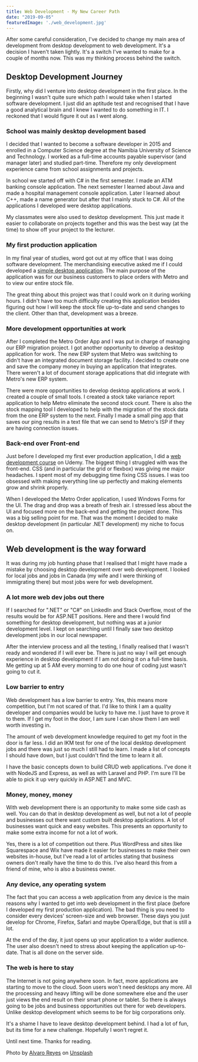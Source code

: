 ```yaml
---
title: Web Development - My New Career Path
date: "2019-09-05"
featuredImage: './web_development.jpg'
---
```


After some careful consideration, I've decided to change my main area of development from desktop development to web development. It's a decision I haven't taken lightly. It's a switch I've wanted to make for a couple of months now. This was my thinking process behind the switch.

<!-- end -->
## Desktop Development Journey

Firstly, why did I venture into desktop development in the first place. In the beginning I wasn't quite sure which path I would take when I started software development. I just did an aptitude test and recognised that I have a good analytical brain and I knew I wanted to do something in IT. I reckoned that I would figure it out as I went along.

### School was mainly desktop development based

I decided that I wanted to become a software developer in 2015 and enrolled in a Computer Science degree at the Namibia University of Science and Technology.  I worked as a full-time accounts payable supervisor (and manager later) and studied part-time. Therefore my only development experience came from school assignments and projects.

In school we started off with C# in the first semester. I made an ATM banking console application. The next semester I learned about Java and made a hospital management console application. Later I learned about C++, made a name generator but after that I mainly stuck to C#. All of the applications I developed were desktop applications.

My classmates were also used to desktop development. This just made it easier to collaborate on projects together and this was the best way (at the time) to show off your project to the lecturer.

### My first production application

In my final year of studies, word got out at my office that I was doing software development. The merchandising executive asked me if I could developed a [simple desktop application](https://www.jaderickerts.com/projects/metro-order-app.html). The main purpose of the application was for our business customers to place orders with Metro and to view our entire stock file.

The great thing about this project was that I could work on it during working hours. I didn't have too much difficulty creating this application besides figuring out how I will keep the stock file up-to-date and send changes to the client. Other than that, development was a breeze.

### More development opportunities at work

After I completed the Metro Order App and I was put in charge of managing our ERP migration project. I got another opportunity to develop a desktop application for work. The new ERP system that Metro was switching to didn't have an integrated document storage facility. I decided to create one and save the company money in buying an application that integrates. There weren't a lot of document storage applications that did integrate with Metro's new ERP system.

There were more opportunities to develop desktop applications at work. I created a couple of small tools. I created a stock take variance report application to help Metro eliminate the second stock count. There is also the stock mapping tool I developed to help with the migration of the stock data from the one ERP system to the next. Finally I made a small ping app that saves our ping results in a text file that we can send to Metro's ISP if they are having connection issues.

### Back-end over Front-end

Just before I developed my first ever production application, I did a [web development course](https://www.udemy.com/share/100YK4AEIfeV5RQw==/) on Udemy. The biggest thing I struggled with was the front-end. CSS (and in particular the grid or flexbox) was giving me major headaches. I spent most of my debugging time fixing CSS issues. I was too obsessed with making everything line up perfectly and making elements grow and shrink properly.

When I developed the Metro Order application, I used Windows Forms for the UI. The drag and drop was a breath of fresh air. I stressed less about the UI and focused more on the back-end and getting the project done. This was a big selling point for me. That was the moment I decided to make desktop development (in particular .NET development) my niche to focus on.

## Web development is the way forward

It was during my job hunting phase that I realised that I might have made a mistake by choosing desktop development over web development. I looked for local jobs and jobs in Canada (my wife and I were thinking of immigrating there) but most jobs were for web development.

### A lot more web dev jobs out there

If I searched for ".NET" or "C#" on LinkedIn and Stack Overflow, most of the results would be for ASP.NET positions. Here and there I would find something for desktop development, but nothing was at a junior development level. I kept on searching until I finally saw two desktop development jobs in our local newspaper.

After the interview process and all the testing, I finally realised that I wasn't ready and wondered if I will ever be. There is just no way I will get enough experience in desktop development if I am not doing it on a full-time basis. Me getting up at 5 AM every morning to do one hour of coding just wasn't going to cut it.

### Low barrier to entry

Web development has a low barrier to entry. Yes, this means more competition, but I'm not scared of that. I'd like to think I am a quality developer and companies would be lucky to have me. I just have to prove it to them. If I get my foot in the door, I am sure I can show them I am well worth investing in.

The amount of web development knowledge required to get my foot in the door is far less. I did an IKM test for one of the local desktop development jobs and there was just so much I still had to learn. I made a list of concepts I should have down, but I just couldn't find the time to learn it all.

I have the basic concepts down to build CRUD web applications. I've done it with NodeJS and Express, as well as with Laravel and PHP. I'm sure I'll be able to pick it up very quickly in ASP.NET and MVC.

### Money, money, money

With web development there is an opportunity to make some side cash as well. You can do that in desktop development as well, but not a lot of people and businesses out there want custom built desktop applications. A lot of businesses want quick and easy websites. This presents an opportunity to make some extra income for not a lot of work.

Yes, there is a lot of competition out there. Plus WordPress and sites like Squarespace and Wix have made it easier for businesses to make their own websites in-house, but I've read a lot of articles stating that business owners don't really have the time to do this. I've also heard this from a friend of mine, who is also a business owner.

### Any device, any operating system

The fact that you can access a web application from any device is the main reasons why I wanted to get into web development in the first place (before I developed my first production application). The bad thing is you need to consider every devices' screen-size and web browser. These days you just develop for Chrome, Firefox, Safari and maybe Opera/Edge, but that is still a lot.

At the end of the day, it just opens up your application to a wider audience. The user also doesn't need to stress about keeping the application up-to-date. That is all done on the server side.

### The web is here to stay

The Internet is not going anywhere soon. In fact, more applications are starting to move to the cloud. Soon users won't need desktops any more. All the processing and heavy lifting will be done somewhere else and the user just views the end result on their smart phone or tablet. So there is always going to be jobs and business opportunities out there for web developers. Unlike desktop development which seems to be for big corporations only.

It's a shame I have to leave desktop development behind. I had a lot of fun, but its time for a new challenge. Hopefully I won't regret it.

Until next time. Thanks for reading.

Photo by [Alvaro Reyes](https://unsplash.com/@alvaroreyes?utm_source=unsplash&utm_medium=referral&utm_content=creditCopyText) on [Unsplash](https://unsplash.com/search/photos/computer?utm_source=unsplash&utm_medium=referral&utm_content=creditCopyText)
